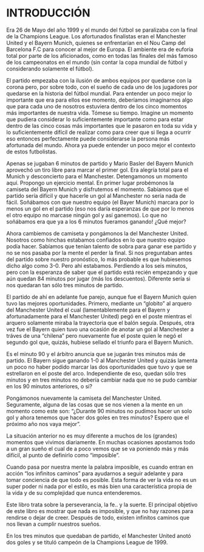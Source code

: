 # INTRODUCCIÓN

Era 26 de Mayo del año 1999 y el mundo del fútbol se paralizaba con la final de la Champions League. Los afortunados finalistas eran el Manchester United y el Bayern Munich, quienes se enfrentarían en el Nou Camp del Barcelona F.C para conocer al mejor de Europa. El ambiente era de euforia total por parte de los aficionados, como en todas las finales del más famoso de los campeonatos en el mundo (sin contar la copa mundial de fútbol y considerando solamente el fútbol).

El partido empezaba con la ilusión de ambos equipos por quedarse con la corona pero, por sobre todo, con el sueño de cada uno de los jugadores por quedarse en la historia del fútbol mundial. Para entender un poco mejor lo importante que era para ellos ese momento, deberíamos imaginarnos algo que para cada uno de nosotros estuviera dentro de los cinco momentos más importantes de nuestra vida. Tómese su tiempo. Imagine un momento que pudiera considerar lo suficientemente importante como para estar dentro de las cinco cosas más importantes que le pasaron en toda su vida y lo suficientemente difícil de realizar como para creer que si llega a ocurrir eso entonces perfectamente puede considerarse la persona más afortunada del mundo. Ahora ya puede entender un poco mejor el contexto de estos futbolistas.

Apenas se jugaban 6 minutos de partido y Mario Basler del Bayern Munich aprovechó un tiro libre para marcar el primer gol. Era alegría total para el Munich y desconcierto para el Manchester. Detengamonos un momento aquí. Propongo un ejercicio mental. En primer lugar probémonos la camiseta del Bayern Munich y disfrutemos el momento. Sabíamos que el partido sería difícil y que hacerle un gol al Manchester no sería nada de fácil. Soñábamos con que nuestro equipo (el Bayer Munich) marcara por lo menos un gol en el partido (eso nos daría esperanzas de que por lo menos el otro equipo no marcase ningún gol y así ganemos). Lo que no soñábamos era que ya a los 6 minutos fueramos ganando! ¿Qué mejor?

Ahora cambiemos de camiseta y pongámonos la del Manchester United. Nosotros como hinchas estabamos confiados en lo que nuestro equipo podía hacer. Sabíamos que tenían talento de sobra para ganar ese partido y no se nos pasaba por la mente el perder la final. Si nos preguntaban antes del partido sobre nuestro pronóstico, lo más probable es que hubiesemos dicho algo como 3-0. Pero ahí estabamos. Perdiendo a los seis minutos, pero con la esperanza de saber que el partido está recién empezando y que aún quedan 84 minutos por jugar (más los descuentos). Diferente sería si nos quedaran tan sólo tres minutos de partido.

El partido de ahí en adelante fue parejo, aunque fue el Bayern Munich quien tuvo las mejores oportunidades. Primero, mediante un “globito” al arquero del Manchester United el cual (lamentablemente para el Bayern y afortunadamente para el Manchester United) pegó en el poste mientras el arquero solamente miraba la trayectoria que el balón seguía. Después, otra vez fue el Bayern quien tuvo una ocasión de anotar un gol al Manchester a tráves de una “chilena” pero nuevamente fue el poste quien le negó el segundo gol que, quizás, hubiese sellado el triunfo para el Bayern Munich.

Es el minuto 90 y el árbitro anuncia que se jugarán tres minutos más de partido. El Bayern sigue ganando 1-0 al Manchester United y quizás lamenta un poco no haber podido marcar las dos oportunidades que tuvo y que se estrellaron en el poste del arco. Independiente de eso, quedan sólo tres minutos y en tres minutos no debería cambiar nada que no se pudo cambiar en los 90 minutos anteriores, o si?

Pongámonos nuevamente la camiseta del Manchester United. Seguramente, alguna de las cosas que se nos vienen a la mente en un momento como este son: “¿Durante 90 minutos no pudimos hacer un solo gol y ahora tenemos que hacer dos goles en tres minutos? Espero que el próximo año nos vaya mejor”.


La situación anterior no es muy diferente a muchos de los (grandes) momentos que vivimos diariamente. En muchas ocasiones apostamos todo a un gran sueño el cual de a poco vemos que se va poniendo más y más difícil, al punto de definirlo como “imposible”.

Cuando pasa por nuestra mente la palabra imposible, es cuando entran en acción “los infinitos caminos” para ayudarnos a seguir adelante y para tomar conciencia de que todo es posible. Esta forma de ver la vida no es un super poder ni nada por el estilo, es más bien una característica propia de la vida y de su complejidad que nunca entenderemos. 

Este libro trata sobre la perseverancia, la fe.. y la suerte. El principal objetivo de este libro es mostrar que nada es imposible, y que no hay razones para rendirse o dejar de creer. Después de todo, existen infinitos caminos que nos llevan a cumplir nuestros sueños.

En los tres minutos que quedaban de partido, el Manchester United anotó dos goles y se tituló campeón de la Champions League de 1999.






